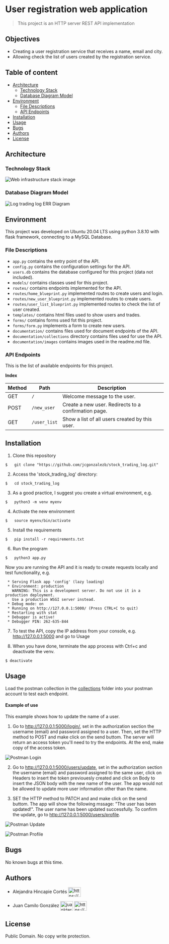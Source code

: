 # User registration web application
> This project is an HTTP server REST API implementation


## Objectives

- Creating a user registration service that receives a name, email and city. 
- Allowing check the list of users created by the registration service. 

## Table of content

* [Architecture](#architecture)
	* [Technology Stack](#technology-stack)
	* [Database Diagram Model](#database-diagram-model)
* [Environment](#environment)
	* [File Descriptions](#file-descriptions)
	* [API Endpoints](#api-endpoints)
* [Installation](#installation)
* [Usage](#usage)
* [Bugs](#bugs)
* [Authors](#authors)
* [License](#license)

##  Architecture
###  Technology Stack
![Web infrastructure stack image](documentation/images/Technology%20stack.jpg)

###  Database Diagram Model

![Log trading log ERR Diagram](documentation/images/DB_stock_log_V3.png)

##  Environment
This project was developed on Ubuntu 20.04 LTS using python 3.8.10 with flask framework, connecting to a MySQL Database.

### File Descriptions

- ```app.py```  contains the entry point of the API.
- ```config.py```  contains the configuration settings for the API.
- ```users.db```  contains the database configured for this project (data not included).
- ```models/``` contains classes used for this project.
- ```routes/``` contains endpoints implemented for the API.
- ```routes/home_blueprint.py``` implemented routes to create users and login.
- ```routes/new_user_blueprint.py``` implemented routes to create users.
- ```routes/user_list_blueprint.py``` implemented routes to check the list of user created.
- ```templates/``` contains html files used to show users and trades.
- ```forms/``` contains forms used fot this project.
- ```forms/form.py``` implements a form to create new users.
- ```documentation/``` contains files used for document endpoints of the API.
- ```documentation/collections``` directory contains files used for use the API.
- ```documentation/images``` contains images used in the readme.md file.


### API Endpoints

This is the list of available endpoints for this project.

**Index**

|Method          |Path                           |Description                  |
|----------------|-------------------------------|-----------------------------|
|GET             |```/```                        |Welcome message to the user.  |
|POST            |```/new_user```                |Create a new user. Redirects to a confirmation page. |
|GET             |```/user_list```             	 |Show a list of all users created by this user. | 

## Installation

1. Clone this repository
```
$   git clone "https://github.com/jcgonzalezb/stock_trading_log.git"
```

2. Access the 'stock_trading_log' directory:

```
$   cd stock_trading_log
```

3. As a good practice, I suggest you create a virtual environment, e.g.

```
$   python3 -m venv myenv
```

4. Activate the new environment

```
$   source myenv/bin/activate
```

5. Install the requirements
```
$   pip install -r requirements.txt
```



6. Run the program

```
$   python3 app.py
```

Now you are running the API and it is ready to create requests locally and test functionality, e.g.

```
 * Serving Flask app 'config' (lazy loading)
 * Environment: production
   WARNING: This is a development server. Do not use it in a production deployment.
   Use a production WSGI server instead.
 * Debug mode: on
 * Running on http://127.0.0.1:5000/ (Press CTRL+C to quit)
 * Restarting with stat
 * Debugger is active!
 * Debugger PIN: 262-635-844
```

7. To test the API, copy the IP address from your console, e.g. http://127.0.0.1:5000 and go to Usage

8. When you have done, terminate the app process with Ctrl+c and deactivate the venv.

```
$ deactivate
```
## Usage

Load the postman collection in the [collections](documentation/collections) folder into your postman account to test each endpoint. 

#### Example of use

This example shows how to update the name of a user.
1. Go to http://127.0.0.1:5000/login/, set in the authorization section the username (email) and password assigned to a user. Then, set the HTTP method to POST and make click on the send buttom. The server will return an access token you'll need to try the endpoints. At the end, make copy of the access token.

![Postman Login](documentation/images/update_user_1.png)

2. Go to http://127.0.0.1:5000/users/update, set in the authorization section the username (email) and password assigned to the same user, click on Headers to insert the token previouesly created and click on Body to insert the JSON body with the new name of the user. The app would not be allowed to update more user information other than the name.

3. SET the HTTP method to PATCH and and make click on the send buttom. The app will show the following mssage: "The user has been updated!". The user name has been updated successfully. To confirm the update, go to http://127.0.0.1:5000/users/profile.

![Postman Update](documentation/images/update_user_2.png)

![Postman Profile](documentation/images/update_user_3.png)


## Bugs

No known bugs at this time.


## Authors

- Alejandra Hincapie Cortés <a href="https://www.linkedin.com/in/lahincapie612?lipi=urn%3Ali%3Apage%3Ad_flagship3_profile_view_base_contact_details%3BxMhp1VYdQ2WVBGG0L%2BSNZQ%3D%3D" target="blank"><img align="center" src="https://raw.githubusercontent.com/rahuldkjain/github-profile-readme-generator/master/src/images/icons/Social/linked-in-alt.svg" alt="https://bit.ly/2mbnr0t" height="30" width="40" /></a>

- Juan Camilo González <a href="https://twitter.com/juankter" target="blank"><img align="center" src="https://raw.githubusercontent.com/rahuldkjain/github-profile-readme-generator/master/src/images/icons/Social/twitter.svg" alt="juankter" height="30" width="40" /></a>
<a href="https://bit.ly/2MBNR0t" target="blank"><img align="center" src="https://raw.githubusercontent.com/rahuldkjain/github-profile-readme-generator/master/src/images/icons/Social/linked-in-alt.svg" alt="https://bit.ly/2mbnr0t" height="30" width="40" /></a>

## License

Public Domain. No copy write protection.